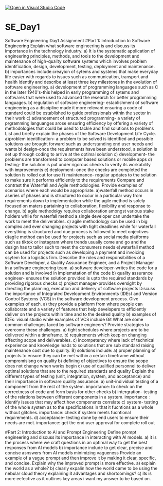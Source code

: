 [![Open in Visual Studio Code](https://classroom.github.com/assets/open-in-vscode-2e0aaae1b6195c2367325f4f02e2d04e9abb55f0b24a779b69b11b9e10269abc.svg)](https://classroom.github.com/online_ide?assignment_repo_id=15546330&assignment_repo_type=AssignmentRepo)
# SE_Day1
Software Engineering Day1 Assignment
#Part 1: Introduction to Software Engineering
Explain what software engineering is and discuss its importance in the technology industry.
 a) It is the systematic application of engineering principles, methods, and tools to the development and maintenance of high-quality software systems which involves problem identification, design, development, testing, deployment and maintenance.
 b) importances include:creayion of sytems and systems that make everyday life easier with regards to issues such as communication, transport and health 
Identify and describe at least three key milestones in the evolution of software engineering.
 a) development of programming languages such as C in the later 1940's-this helped in early programming of sytems and softwares that were used to advanced the research for better programming languages.
 b) regulation of software engineering- establishment of software engineering as a discipline made it more relevant ensuring a code of standard could be established to guide professionals within the sector in their work
 c) advancement of structured programming- a variety of prgramming languanges arose ensuring efficiency by offering a variety of methodologies that could be used to tackle and find solutions to problems 
List and briefly explain the phases of the Software Development Life Cycle.
a)problem identification- a problem to be solved is identified and possible solutions are brought forward such as understanding end user needs and wants
b) design-once the requirements have been understood, a solution is set up through coding to arrive at the optimal solution
c) development- the problems are transformed to computer based solutions or mobile apps 
d) testing- the solution is put under rigorous checks to verify its workability with improvements
e) deployment- once the checks are completed the solution is rolled out for use 
f) maintenance- regular updates to the solution to make sure it performs efficiently to the requirements
Compare and contrast the Waterfall and Agile methodologies. Provide examples of scenarios where each would be appropriate.
a)waterfall method occurs in aseries of phases and is structured to occur in a particular way from requirements down to  implementation while the agile method is solely focused on maters partaining to collaboration, flexibility and response to change.
b) agile methodolgy requires collaboration amongst various stake holders while for waterfall method a single developer can undertake the work to meet the deliverables.
c) agile methodology can be used in big complex and ever changing projects with tight deadlines while for waterfall everything is structured and due process is followed to meet onjectives 
d)agile method can be used for projects such as social media platforms such as tiktok or instagram where trends usually come and go and the design has to tailor such to meet the consumers needs
e)waterfall method can be used for projects such as developing a payment and invoicing ssytem for a logistics firm.
Describe the roles and responsibilities of a Software Developer, a Quality Assurance Engineer, and a Project Manager in a software engineering team.
a) software developer-writes the code for a solution and is involved in implemetation of the code 
b) quality assurance engineer- ensures the solution provided is upto the required standards by providing rigorous checks
c) project manager-provides oversight by directing the planning, execution and delivery of software projects 
Discuss the importance of Integrated Development Environments (IDEs) and Version Control Systems (VCS) in the software development process. Give examples of each.
a) they provide a platform from where people can collaborate and a variety of features that help developers to efficiently deliver on the projects within time and to the desired quality
b) examples of IDEs: visual studio while examples of VCS include Git
What are some common challenges faced by software engineers? Provide strategies to overcome these challenges.
a) tight schedules where projects are to be delivered within a timeframe. b) requirements which keep on changing affecting scope and deliverables. c) incompetency where lack of technical experience and knowledge leads to solutions that are sub standard raising maintenance cost due to quality.
B) solutions include: a) proper planning of projects to ensure they can be met within a certain timeframe without compromisisng on quality b) defining of objectives to ensure the scope does not change when works begin  c) use of qualified personnel to deliver optimal solutions that are to the required standards and quality 
Explain the different types of testing (unit, integration, system, and acceptance) and their importance in software quality assurance.
a) unit-individual testing of a component from the rest of the system. importance: to check on the correctness of code and form basis for other checks 
b) intergration- testing of the relations between different components in a system. importance : identify issues that may affect how components correlate
c) system- testing of the whole system as to the specifications in that it fucntions as a whole without glitches. importance: check if system meets fucntional requirements.
d) acceptance- testing done by end users to ensure their needs are met.  importance: get the end user approval for complete roll out

#Part 2: Introduction to AI and Prompt Engineering
Define prompt engineering and discuss its importance in interacting with AI models.
a) it is the process where we craft questions in an optimal way to get the best responses from AI models 
b) importance include to get clear, precise and concise asnswers from AI models minimizing vagueness
Provide an example of a vague prompt and then improve it by making it clear, specific, and concise. Explain why the improved prompt is more effective.
a) explain the world as a whole?
b) clearly expalin how the world came to be using the nebular cloud theory explaining it advantages and shortcomings?
c) its is more eefective as it outlines key areas i want my answer to be based on.
